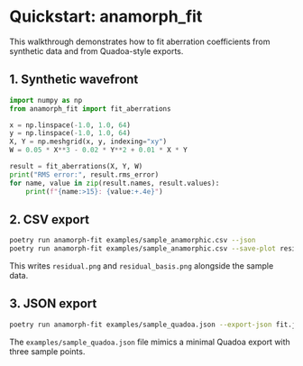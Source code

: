 # Quickstart: anamorph_fit

This walkthrough demonstrates how to fit aberration coefficients from synthetic data
and from Quadoa-style exports.

## 1. Synthetic wavefront

```python
import numpy as np
from anamorph_fit import fit_aberrations

x = np.linspace(-1.0, 1.0, 64)
y = np.linspace(-1.0, 1.0, 64)
X, Y = np.meshgrid(x, y, indexing="xy")
W = 0.05 * X**3 - 0.02 * Y**2 + 0.01 * X * Y

result = fit_aberrations(X, Y, W)
print("RMS error:", result.rms_error)
for name, value in zip(result.names, result.values):
    print(f"{name:>15}: {value:+.4e}")
```

## 2. CSV export

```bash
poetry run anamorph-fit examples/sample_anamorphic.csv --json
poetry run anamorph-fit examples/sample_anamorphic.csv --save-plot residual.png --basis heatmap
```

This writes `residual.png` and `residual_basis.png` alongside the sample data.

## 3. JSON export

```bash
poetry run anamorph-fit examples/sample_quadoa.json --export-json fit.json
```

The `examples/sample_quadoa.json` file mimics a minimal Quadoa export with three
sample points.

